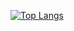 [![Top Langs](https://github-readme-stats.vercel.app/api/top-langs/?username=holdtheworld&layout=pie)](https://github.com/anuraghazra/github-readme-stats)
